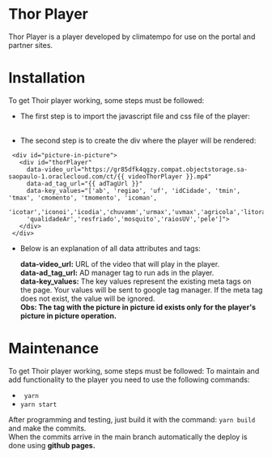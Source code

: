 # Thor Player
Thor Player is a player developed by climatempo for use on the portal and partner sites.

# Installation
To get Thoir player working, some steps must be followed:

- The first step is to import the javascript file and css file of the player:  
 **<script src="https://climatempo.github.io/thorPlayer/dist/thor_player.js"> </script>**  
 **<style src="https://climatempo.github.io/thorPlayer/dist/thor_player.css"> </style>**  
 
 - The second step is to create the div where the player will be rendered: 
 ```
  <div id="picture-in-picture">
    <div id="thorPlayer"
      data-video_url="https://gr85dfk4qgzy.compat.objectstorage.sa-saopaulo-1.oraclecloud.com/ct/{{ videoThorPlayer }}.mp4"
      data-ad_tag_url="{{ adTagUrl }}"
      data-key_values="['ab', 'regiao', 'uf', 'idCidade', 'tmin', 'tmax', 'cmomento', 'tmomento', 'icoman',
      'icotar','iconoi','icodia','chuvamm','urmax','uvmax','agricola','litoranea','secao','website','vitaminaD',
      'qualidadeAr','resfriado','mosquito','raiosUV','pele']">
    </div> 
  </div>
 ```
  
  - Below is an explanation of all data attributes and tags:
  
      **data-video_url:** URL of the video that will play in the player.  
      **data-ad_tag_url:** AD manager tag to run ads in the player.  
      **data-key_values:** The key values represent the existing meta tags on the page. Your values will be sent to google tag manager. If the meta tag does not exist, the value will be ignored.  
      **Obs: The tag with the picture in picture id exists only for the player's picture in picture operation.**  
 
# Maintenance
To get Thoir player working, some steps must be followed:
To maintain and add functionality to the player you need to use the following commands: 
- `` yarn``
- `` yarn start ``  

After programming and testing, just build it with the command: ``yarn build`` and make the commits.  
When the commits arrive in the main branch automatically the deploy is done using **github pages.**  

